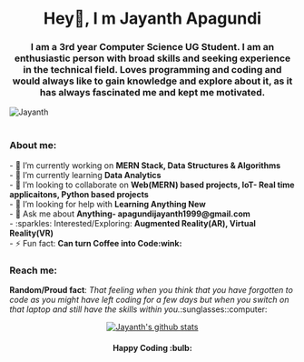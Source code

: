 <h1 align="center">Hey👋, I m Jayanth Apagundi</h1>
 
<h3 align="center">I am a 3rd year Computer Science UG Student. I am an enthusiastic person with broad skills and seeking experience in the technical field. Loves programming and coding and would always like to gain knowledge and explore about it, as it has always fascinated me and kept me motivated.</h3> 

<div align="left"> <img src="https://komarev.com/ghpvc/?username=JayanthApagundi&label=Views&color=blue&style=plastic" alt="Jayanth" /> </div> <br>
<h3><b>About me:</b></h3>
- 🔭 I’m currently working on <b>MERN Stack, Data Structures & Algorithms</b> <br>
- 🌱 I’m currently learning <b>Data Analytics</b> <br>
- 👯 I’m looking to collaborate on <b>Web(MERN) based projects, IoT- Real time applicaitons, Python based projects</b> <br>
- 🤔 I’m looking for help with <b>Learning Anything New</b> <br>
- 💬 Ask me about <b>Anything- apagundijayanth1999@gmail.com</b> <br>
- :sparkles: Interested/Exploring: <b>Augmented Reality(AR), Virtual Reality(VR)</b> <br>
- ⚡ Fun fact: <b>Can turn Coffee into Code:wink:</b> <br>

<h3>Reach me:</h3>
 
 <p><b>Random/Proud fact</b>: <i>That feeling when you think that you have forgotten to code as you might have left coding for a few days but when you switch on that laptop and still have the skills within you.</i>:sunglasses::computer: </p>
 
 <div align="center">
  <a href="https://github.com/JayanthApagundi">
  <img align="center" src="https://github-readme-stats.vercel.app/api?username=JayanthApagundi&show_icons=true&theme=light&line_height=37" alt="Jayanth's github stats"/>
</a>
</div>

<h4 align="center"> <b> Happy Coding </b> :bulb: </h4> <br>

























